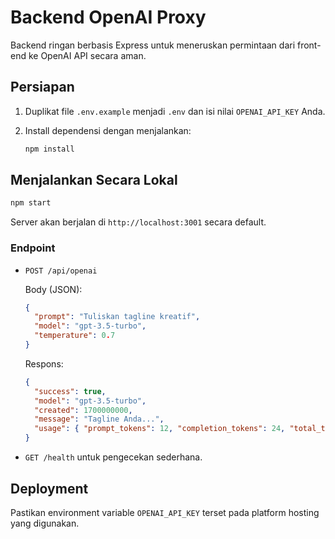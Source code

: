 # Backend OpenAI Proxy

Backend ringan berbasis Express untuk meneruskan permintaan dari front-end ke OpenAI API secara aman.

## Persiapan

1. Duplikat file `.env.example` menjadi `.env` dan isi nilai `OPENAI_API_KEY` Anda.
2. Install dependensi dengan menjalankan:

   ```bash
   npm install
   ```

## Menjalankan Secara Lokal

```bash
npm start
```

Server akan berjalan di `http://localhost:3001` secara default.

### Endpoint

- `POST /api/openai`

  Body (JSON):

  ```json
  {
    "prompt": "Tuliskan tagline kreatif",
    "model": "gpt-3.5-turbo",
    "temperature": 0.7
  }
  ```

  Respons:

  ```json
  {
    "success": true,
    "model": "gpt-3.5-turbo",
    "created": 1700000000,
    "message": "Tagline Anda...",
    "usage": { "prompt_tokens": 12, "completion_tokens": 24, "total_tokens": 36 }
  }
  ```

- `GET /health` untuk pengecekan sederhana.

## Deployment

Pastikan environment variable `OPENAI_API_KEY` terset pada platform hosting yang digunakan.
